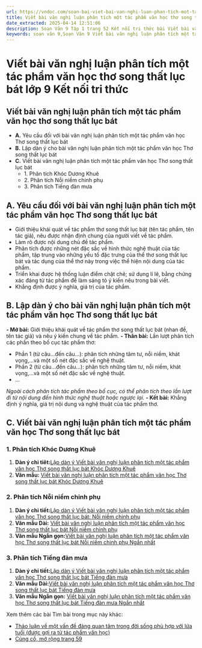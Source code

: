 ```yaml
---
url: https://vndoc.com/soan-bai-viet-bai-van-nghi-luan-phan-tich-mot-tac-pham-van-hoc-tho-song-that-luc-bat-lop-9-ket-noi-tri-thuc-321573
title: Viết bài văn nghị luận phân tích một tác phẩm văn học thơ song thất lục bát lớp 9 Kết nối tri thức - VnDoc.com
date_extracted: 2025-04-14 12:51:06
description: Soạn Văn 9 Tập 1 trang 52 Kết nối tri thức bài Viết bài văn nghị luận phân tích một tác phẩm văn học (thơ song thất lục bát) gồm phần trả lời chi tiết, đầy đủ, bám sát các câu hỏi, yêu cầu trong SGK (chỉ có trên VnDoc). Mời các bạn tham khảo.
keywords: soạn văn 9,Soạn Văn 9 Viết bài văn nghị luận phân tích một tác phẩm văn học thơ song thất lục bát,Soạn văn 9 tập 1 trang 52 kết nối tri thức,soạn bài Viết bài văn nghị luận phân tích một tác phẩm văn học lớp 9,Viết bài văn nghị luận phân tích một tác phẩm văn học thơ song thất lục bát lớp 9 kết nối tri thức,văn 9,ngữ văn 9,soạn văn 9 kết nối tri thức,soạn văn 9 tập 1,giải văn 9,soạn ngữ văn 9,giải ngữ văn 9,giải sgk ngữ văn 9
---
```


# Viết bài văn nghị luận phân tích một tác phẩm văn học thơ song thất lục bát lớp 9 Kết nối tri thức
## **Viết bài văn nghị luận phân tích một tác phẩm văn học thơ song thất lục bát**
  * **A.** Yêu cầu đối với bài văn nghị luận phân tích một tác phẩm văn học Thơ song thất lục bát
  * **B.** Lập dàn ý cho bài văn nghị luận phân tích một tác phẩm văn học Thơ song thất lục bát
  * **C.** Viết bài văn nghị luận phân tích một tác phẩm văn học Thơ song thất lục bát
    * 1\. Phân tích Khóc Dương Khuê
    * 2\. Phân tích Nỗi niềm chinh phụ
    * 3\. Phân tích Tiếng đàn mưa

## **A. Yêu cầu đối với bài văn nghị luận phân tích một tác phẩm văn học Thơ song thất lục bát**
  * Giới thiệu khái quát về tác phẩm thơ song thất lục bát \(tên tác phẩm, tên tác giả\), nêu được nhận định chung của người viết về tác phẩm.
  * Làm rõ được nội dung chủ đề tác phẩm.
  * Phân tích được những nét đặc sắc về hình thức nghệ thuật của tác phẩm, tập trung vào những yếu tố đặc trưng của thể thơ song thất lục bát và tác dụng của thể thơ này trong việc thể hiện nội dung của tác phẩm.
  * Triển khai được hệ thống luận điểm chặt chẽ; sử dụng lí lẽ, bằng chứng xác đáng từ tác phẩm để làm sáng tỏ ý kiến nêu trong bài viết.
  * Khẳng định được ý nghĩa, giá trị của tác phẩm.

## **B. Lập dàn ý cho bài văn nghị luận phân tích một tác phẩm văn học Thơ song thất lục bát**
**\- Mở bài:** Giới thiệu khái quát về tác phẩm thơ song thất lục bát \(nhan đề, tên tác giả\) và nêu ý kiến chung về tác phẩm.
**\- Thân bài:** Lần lượt phân tích các phần theo bố cục tác phẩm thơ:
  * Phần 1 \(từ câu…đến câu…\): phân tích những tâm tư, nỗi niềm, khát vọng,…và một số nét đặc sắc về nghệ thuật.
  * Phần 2 \(từ câu…đến câu…\): phân tích những tâm tư, nỗi niềm, khát vọng,…và một số nét đặc sắc về nghệ thuật.
  * …

 _Ngoài cách phân tích tác phẩm theo bố cục, có thể phân tích theo lần lượt đi từ nội dung đến hình thức nghệ thuật hoặc ngược lại._
**\- Kết bài:** Khẳng định ý nghĩa, giá trị nội dung và nghệ thuật của tác phẩm thơ.
## **C. Viết bài văn nghị luận phân tích một tác phẩm văn học Thơ song thất lục bát**
### 1\. Phân tích Khóc Dương Khuê
  1. **Dàn ý chi tiêt:**[Lập dàn ý Viết bài văn nghị luận phân tích một tác phẩm văn học Thơ song thất lục bát Khóc Dương Khuê](<https://vndoc.com/lap-dan-y-phan-tich-bai-tho-khoc-duong-khue-cua-nguyen-khuyen-lop-9-326561>)
  2. **Văn mẫu:** [Viết bài văn nghị luận phân tích một tác phẩm văn học Thơ song thất lục bát Khóc Dương Khuê](<https://vndoc.com/phan-tich-bai-tho-khoc-duong-khue-cua-nguyen-khuyen-113686>)

### 2\. Phân tích Nỗi niềm chinh phụ
  1. **Dàn ý chi tiết:**[Lập dàn ý Viết bài văn nghị luận phân tích một tác phẩm văn học Thơ song thất lục bát: Nỗi niềm chinh phụ](<https://vndoc.com/dan-y-phan-tich-noi-niem-chinh-phu-lop-9-329392>)
  2. **Văn mẫu Dài:** [Viết bài văn nghị luận phân tích một tác phẩm văn học Thơ song thất lục bát Nỗi niềm chinh phụ](<https://vndoc.com/phan-tich-noi-niem-chinh-phu-lop-9-329393>)
  3. **Văn mẫu Ngắn gọn:**[Viết bài văn nghị luận phân tích một tác phẩm văn học Thơ song thất lục bát Nỗi niềm chinh phụ Ngắn nhất](<https://vndoc.com/phan-tich-noi-niem-chinh-phu-ngan-nhat-lop-9-329394>)

### 3\. Phân tích Tiếng đàn mưa
  1. **Dàn ý chi tiết:**[Lập dàn ý Viết bài văn nghị luận phân tích một tác phẩm văn học Thơ song thất lục bát Tiếng đàn mưa](<https://vndoc.com/lap-dan-y-phan-tich-tieng-dan-mua-lop-9-329389>)
  2. **Văn mẫu Dài:**[Viết bài văn nghị luận phân tích một tác phẩm văn học Thơ song thất lục bát Tiếng đàn mưa](<https://vndoc.com/phan-tich-tieng-dan-mua-lop-9-329390>)
  3. **Văn mẫu Ngắn gọn:** [Viết bài văn nghị luận phân tích một tác phẩm văn học Thơ song thất lục bát Tiếng đàn mưa Ngắn nhất](<https://vndoc.com/phan-tich-tieng-dan-mua-ngan-nhat-lop-9-329391>)

Xem thêm các bài Tìm bài trong mục này khác:
  * [Thảo luận về một vấn đề đáng quan tâm trong đời sống phù hợp với lứa tuổi \(được gợi ra từ tác phẩm văn học\)](</soan-bai-thao-luan-ve-mot-van-de-dang-quan-tam-trong-doi-song-phu-hop-voi-lua-tuoi-duoc-goi-ra-tu-tac-pham-van-hoc-lop-9-ket-noi-tri-thuc-321575>)
  * [Củng cố, mở rộng trang 59](</soan-bai-cung-co-mo-rong-trang-59-lop-9-tap-1-ket-noi-tri-thuc-321576>)

